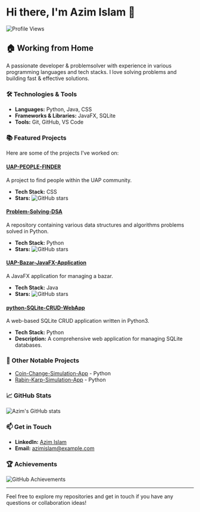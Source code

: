 # Hi there, I'm Azim Islam 👋

![Profile Views](https://komarev.com/ghpvc/?username=Azim-Islam&color=blue)

## 🏠 Working from Home

A passionate developer & problemsolver with experience in various programming languages and tech stacks. I love solving problems and building fast & effective solutions.

### 🛠️ Technologies & Tools

- **Languages:** Python, Java, CSS
- **Frameworks & Libraries:** JavaFX, SQLite
- **Tools:** Git, GitHub, VS Code

### 📚 Featured Projects

Here are some of the projects I've worked on:

#### [UAP-PEOPLE-FINDER](https://github.com/Azim-Islam/UAP-PEOPLE-FINDER)
A project to find people within the UAP community.
- **Tech Stack:** CSS
- **Stars:** ![GitHub stars](https://img.shields.io/github/stars/Azim-Islam/UAP-PEOPLE-FINDER?style=social)

#### [Problem-Solving-DSA](https://github.com/Azim-Islam/Problem-Solving-DSA)
A repository containing various data structures and algorithms problems solved in Python.
- **Tech Stack:** Python
- **Stars:** ![GitHub stars](https://img.shields.io/github/stars/Azim-Islam/Problem-Solving-DSA?style=social)

#### [UAP-Bazar-JavaFX-Application](https://github.com/Azim-Islam/UAP-Bazar-JavaFX-Application)
A JavaFX application for managing a bazar.
- **Tech Stack:** Java
- **Stars:** ![GitHub stars](https://img.shields.io/github/stars/Azim-Islam/UAP-Bazar-JavaFX-Application?style=social)

#### [python-SQLite-CRUD-WebApp](https://github.com/Azim-Islam/python-SQLite-CRUD-WebApp)
A web-based SQLite CRUD application written in Python3.
- **Tech Stack:** Python
- **Description:** A comprehensive web application for managing SQLite databases.

### 🌟 Other Notable Projects

- [Coin-Change-Simulation-App](https://github.com/Azim-Islam/Coin-Change-Simulation-App) - Python
- [Rabin-Karp-Simulation-App](https://github.com/Azim-Islam/Rabin-Karp-Simulation-App) - Python

### 📈 GitHub Stats

![Azim's GitHub stats](https://github-readme-stats.vercel.app/api?username=Azim-Islam&show_icons=true&theme=radical)

### 📫 Get in Touch

- **LinkedIn:** [Azim Islam](https://www.linkedin.com/in/azim-islam/)
- **Email:** azimislam@example.com

### 🏆 Achievements

![GitHub Achievements](https://github-profile-trophy.vercel.app/?username=Azim-Islam&theme=onedark)

---

Feel free to explore my repositories and get in touch if you have any questions or collaboration ideas!
